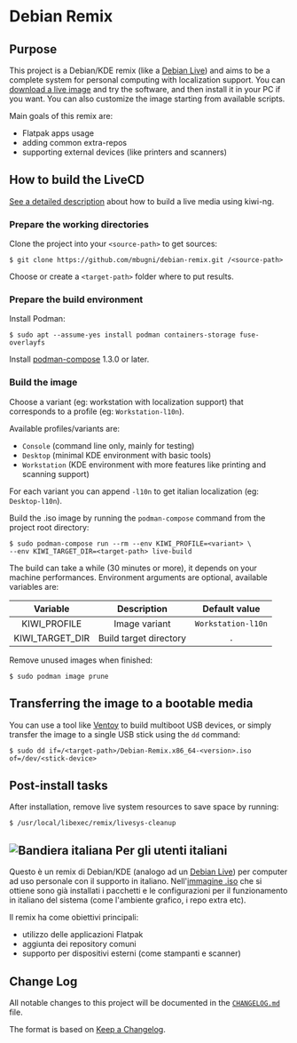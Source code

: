 # Debian Remix

## Purpose
This project is a Debian/KDE remix (like a [Debian Live][01]) and aims to be a complete system for personal computing with localization support. You can [download a live image][02] and try the software, and then install it in your PC if you want.
You can also customize the image starting from available scripts.

Main goals of this remix are:
* Flatpak apps usage
* adding common extra-repos
* supporting external devices (like printers and scanners)

## How to build the LiveCD
[See a detailed description][03] about how to build a live media using kiwi-ng.

### Prepare the working directories
Clone the project into your `<source-path>` to get sources:

```shell
$ git clone https://github.com/mbugni/debian-remix.git /<source-path>
```

Choose or create a `<target-path>` folder where to put results.

### Prepare the build environment
Install Podman:

```shell
$ sudo apt --assume-yes install podman containers-storage fuse-overlayfs
```

Install [podman-compose](https://github.com/containers/podman-compose/tree/main?tab=readme-ov-file#installation)
1.3.0 or later.

### Build the image
Choose a variant (eg: workstation with localization support) that corresponds to a profile (eg: `Workstation-l10n`).

Available profiles/variants are:
* `Console` (command line only, mainly for testing)
* `Desktop` (minimal KDE environment with basic tools)
* `Workstation` (KDE environment with more features like printing and scanning support)

For each variant you can append `-l10n` to get italian localization (eg: `Desktop-l10n`).

Build the .iso image by running the `podman-compose` command from the project root directory:

```shell
$ sudo podman-compose run --rm --env KIWI_PROFILE=<variant> \
--env KIWI_TARGET_DIR=<target-path> live-build
```

The build can take a while (30 minutes or more), it depends on your machine performances.
Environment arguments are optional, available variables are:

| Variable        | Description             | Default value      |
|:---------------:|:-----------------------:|:------------------:|
| KIWI_PROFILE    | Image variant           | `Workstation-l10n` |
| KIWI_TARGET_DIR | Build target directory  | `.`                |

Remove unused images when finished:

```shell
$ sudo podman image prune
```

## Transferring the image to a bootable media
You can use a tool like [Ventoy][07] to build multiboot USB devices, or simply transfer the image to a single
USB stick using the `dd` command:

```shell
$ sudo dd if=/<target-path>/Debian-Remix.x86_64-<version>.iso of=/dev/<stick-device>
```

## Post-install tasks
After installation, remove live system resources to save space by running:

```shell
$ /usr/local/libexec/remix/livesys-cleanup
```

## ![Bandiera italiana][04] Per gli utenti italiani
Questo è un remix di Debian/KDE (analogo ad un [Debian Live][01]) per computer ad uso personale con il supporto in italiano. Nell'[immagine .iso][02] che si ottiene sono già installati i pacchetti e le configurazioni per il funzionamento in italiano del sistema (come l'ambiente grafico, i repo extra etc).

Il remix ha come obiettivi principali:
* utilizzo delle applicazioni Flatpak
* aggiunta dei repository comuni
* supporto per dispositivi esterni (come stampanti e scanner)

## Change Log
All notable changes to this project will be documented in the [`CHANGELOG.md`](CHANGELOG.md) file.

The format is based on [Keep a Changelog][05].

[01]: https://www.debian.org/devel/debian-live/
[02]: https://github.com/mbugni/debian-remix/releases
[03]: https://osinside.github.io/kiwi
[04]: http://flagpedia.net/data/flags/mini/it.png
[05]: https://keepachangelog.com/
[06]: https://docs.podman.io/
[07]: https://www.ventoy.net/